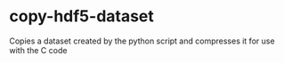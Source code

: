 # copy-hdf5-dataset
Copies a dataset created by the python script and compresses it for use with the C code
